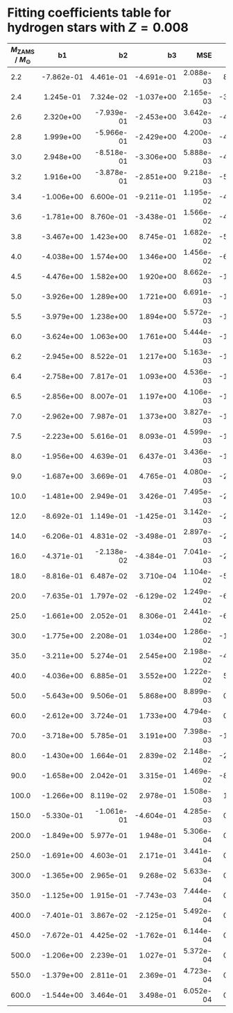 # Fitting coefficients table for hydrogen stars with  $Z=0.008$

| $M_{\text{ZAMS}}$ / $M_{\odot}$  |  b1  | b2   |  b3 |  MSE |  b5 |  b6 |  MSE | 
| ------------------|:-------------:| ----:|----:|------:|------:|-------:|-------:|
| 2.2   |  -7.862e-01   |  4.461e-01   |  -4.691e-01   |  2.088e-03   |  8.200e-01   |  1.706e-01   |  6.952e-02   | 
| 2.4   |  1.245e-01   |  7.324e-02   |  -1.037e+00   |  2.165e-03   |  -3.976e-01   |  9.314e-01   |  4.920e-02   | 
| 2.6   |  2.320e+00   |  -7.939e-01   |  -2.453e+00   |  3.642e-03   |  -4.486e-01   |  9.629e-01   |  5.410e-02   | 
| 2.8   |  1.999e+00   |  -5.966e-01   |  -2.429e+00   |  4.200e-03   |  -4.231e-01   |  9.013e-01   |  2.146e-02   | 
| 3.0   |  2.948e+00   |  -8.518e-01   |  -3.306e+00   |  5.888e-03   |  -4.623e-01   |  9.366e-01   |  1.238e-02   | 
| 3.2   |  1.916e+00   |  -3.878e-01   |  -2.851e+00   |  9.218e-03   |  -5.977e-01   |  1.049e+00   |  4.439e-02   | 
| 3.4   |  -1.006e+00   |  6.600e-01   |  -9.211e-01   |  1.195e-02   |  -4.170e-01   |  9.514e-01   |  1.885e-02   | 
| 3.6   |  -1.781e+00   |  8.760e-01   |  -3.438e-01   |  1.566e-02   |  -4.778e-01   |  1.005e+00   |  1.907e-02   | 
| 3.8   |  -3.467e+00   |  1.423e+00   |  8.745e-01   |  1.682e-02   |  -5.275e-01   |  1.058e+00   |  2.133e-02   | 
| 4.0   |  -4.038e+00   |  1.574e+00   |  1.346e+00   |  1.456e-02   |  -6.131e-01   |  1.134e+00   |  4.574e-02   | 
| 4.5   |  -4.476e+00   |  1.582e+00   |  1.920e+00   |  8.662e-03   |  -1.041e+00   |  1.508e+00   |  1.243e-01   | 
| 5.0   |  -3.926e+00   |  1.289e+00   |  1.721e+00   |  6.691e-03   |  -1.157e+00   |  1.681e+00   |  1.732e-01   | 
| 5.5   |  -3.979e+00   |  1.238e+00   |  1.894e+00   |  5.572e-03   |  -1.391e+00   |  1.979e+00   |  3.550e-01   | 
| 6.0   |  -3.624e+00   |  1.063e+00   |  1.761e+00   |  5.444e-03   |  -1.447e+00   |  2.105e+00   |  2.498e-01   | 
| 6.2   |  -2.945e+00   |  8.522e-01   |  1.217e+00   |  5.163e-03   |  -1.556e+00   |  2.247e+00   |  3.495e-01   | 
| 6.4   |  -2.758e+00   |  7.817e-01   |  1.093e+00   |  4.536e-03   |  -1.578e+00   |  2.280e+00   |  3.731e-01   | 
| 6.5   |  -2.856e+00   |  8.007e-01   |  1.197e+00   |  4.106e-03   |  -1.530e+00   |  2.238e+00   |  2.530e-01   | 
| 7.0   |  -2.962e+00   |  7.987e-01   |  1.373e+00   |  3.827e-03   |  -1.610e+00   |  2.317e+00   |  8.319e-01   | 
| 7.5   |  -2.223e+00   |  5.616e-01   |  8.093e-01   |  4.599e-03   |  -1.739e+00   |  2.543e+00   |  2.600e-01   | 
| 8.0   |  -1.956e+00   |  4.639e-01   |  6.437e-01   |  3.436e-03   |  -1.887e+00   |  2.733e+00   |  5.170e-02   | 
| 9.0   |  -1.687e+00   |  3.669e-01   |  4.765e-01   |  4.080e-03   |  -2.463e+00   |  3.483e+00   |  8.604e-02   | 
| 10.0   |  -1.481e+00   |  2.949e-01   |  3.426e-01   |  7.495e-03   |  -2.430e+00   |  3.501e+00   |  7.075e-02   | 
| 12.0   |  -8.692e-01   |  1.149e-01   |  -1.425e-01   |  3.142e-03   |  -2.437e+00   |  3.757e+00   |  6.109e-02   | 
| 14.0   |  -6.206e-01   |  4.831e-02   |  -3.498e-01   |  2.897e-03   |  -2.533e+00   |  3.871e+00   |  4.044e-02   | 
| 16.0   |  -4.371e-01   |  -2.138e-02   |  -4.384e-01   |  7.041e-03   |  -2.405e+00   |  3.684e+00   |  2.548e-02   | 
| 18.0   |  -8.816e-01   |  6.487e-02   |  3.710e-04   |  1.104e-02   |  -5.677e+00   |  7.993e+00   |  1.299e-01   | 
| 20.0   |  -7.635e-01   |  1.797e-02   |  -6.129e-02   |  1.249e-02   |  -6.408e+00   |  8.960e+00   |  1.436e-01   | 
| 25.0   |  -1.661e+00   |  2.052e-01   |  8.306e-01   |  2.441e-02   |  -6.766e+00   |  9.201e+00   |  4.768e-02   | 
| 30.0   |  -1.775e+00   |  2.208e-01   |  1.034e+00   |  1.286e-02   |  -1.126e+01   |  1.286e+01   |  8.955e-02   | 
| 35.0   |  -3.211e+00   |  5.274e-01   |  2.545e+00   |  2.198e-02   |  -4.772e+00   |  6.145e+00   |  3.350e-04   | 
| 40.0   |  -4.036e+00   |  6.885e-01   |  3.552e+00   |  1.222e-02   |  5.374e-01   |  1.414e+00   |  1.850e-05   | 
| 50.0   |  -5.643e+00   |  9.506e-01   |  5.868e+00   |  8.899e-03   |  0.000e+00   |  0.000e+00   |  0.000e+00   | 
| 60.0   |  -2.612e+00   |  3.724e-01   |  1.733e+00   |  4.794e-03   |  0.000e+00   |  0.000e+00   |  0.000e+00   | 
| 70.0   |  -3.718e+00   |  5.785e-01   |  3.191e+00   |  7.398e-03   |  -1.000e+00   |  3.669e+00   |  0.000e+00   | 
| 80.0   |  -1.430e+00   |  1.664e-01   |  2.839e-02   |  2.148e-02   |  -2.220e-16   |  1.127e+00   |  0.000e+00   | 
| 90.0   |  -1.658e+00   |  2.042e-01   |  3.315e-01   |  1.469e-02   |  -8.988e+01   |  6.155e+01   |  6.352e-03   | 
| 100.0   |  -1.266e+00   |  8.119e-02   |  2.978e-01   |  1.508e-03   |  1.258e+00   |  1.841e+00   |  1.808e-07   | 
| 150.0   |  -5.330e-01   |  -1.061e-01   |  -4.604e-01   |  4.285e-03   |  0.000e+00   |  0.000e+00   |  0.000e+00   | 
| 200.0   |  -1.849e+00   |  5.977e-01   |  1.948e-01   |  5.306e-04   |  0.000e+00   |  0.000e+00   |  0.000e+00   | 
| 250.0   |  -1.691e+00   |  4.603e-01   |  2.171e-01   |  3.441e-04   |  0.000e+00   |  0.000e+00   |  0.000e+00   | 
| 300.0   |  -1.365e+00   |  2.965e-01   |  9.268e-02   |  5.633e-04   |  0.000e+00   |  0.000e+00   |  0.000e+00   | 
| 350.0   |  -1.125e+00   |  1.915e-01   |  -7.743e-03   |  7.444e-04   |  0.000e+00   |  0.000e+00   |  0.000e+00   | 
| 400.0   |  -7.401e-01   |  3.867e-02   |  -2.125e-01   |  5.492e-04   |  0.000e+00   |  0.000e+00   |  0.000e+00   | 
| 450.0   |  -7.672e-01   |  4.425e-02   |  -1.762e-01   |  6.144e-04   |  0.000e+00   |  0.000e+00   |  0.000e+00   | 
| 500.0   |  -1.206e+00   |  2.239e-01   |  1.027e-01   |  5.372e-04   |  0.000e+00   |  0.000e+00   |  0.000e+00   | 
| 550.0   |  -1.379e+00   |  2.811e-01   |  2.369e-01   |  4.723e-04   |  0.000e+00   |  0.000e+00   |  0.000e+00   | 
| 600.0   |  -1.544e+00   |  3.464e-01   |  3.498e-01   |  6.052e-04   |  0.000e+00   |  0.000e+00   |  0.000e+00   | 
